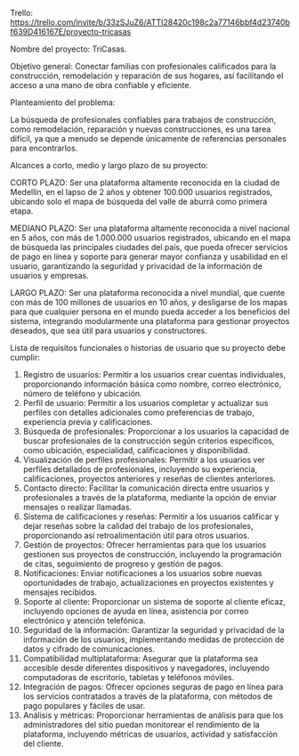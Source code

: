 Trello: https://trello.com/invite/b/33zSJuZ6/ATTI28420c198c2a77146bbf4d23740bf639D416167E/proyecto-tricasas

Nombre del proyecto: TriCasas.

Objetivo general: 
Conectar familias con profesionales calificados para la construcción, remodelación y reparación de sus hogares, así facilitando el acceso a una mano de obra confiable y eficiente.

Planteamiento del problema:

La búsqueda de profesionales confiables para trabajos de construcción, como remodelación, reparación y nuevas construcciones, es una tarea difícil, ya que a menudo se depende únicamente de referencias personales para encontrarlos.

Alcances a corto, medio y largo plazo de su proyecto:

CORTO PLAZO:
Ser una plataforma altamente reconocida en la ciudad de Medellín, en el lapso de 2 años y obtener 100.000 usuarios registrados, ubicando solo el mapa de búsqueda del valle de aburrá como primera etapa.

MEDIANO PLAZO:
Ser una plataforma altamente reconocida a nivel nacional en 5 años, con más de 1.000.000 usuarios registrados, ubicando en el mapa de búsqueda las principales ciudades del país, que pueda ofrecer servicios de pago en línea y soporte para generar mayor confianza y usabilidad en el usuario, garantizando la seguridad y privacidad de la información de usuarios y empresas.

LARGO PLAZO:
Ser una plataforma reconocida a nivel mundial, que cuente con más de 100 millones de usuarios en 10 años, y desligarse de los mapas para que cualquier persona en el mundo pueda acceder a los beneficios del sistema, integrando modularmente una plataforma para gestionar proyectos deseados, que sea útil para usuarios y constructores.

Lista de requisitos funcionales o historias de usuario que su proyecto debe cumplir:

1. Registro de usuarios: Permitir a los usuarios crear cuentas individuales, proporcionando información básica como nombre, correo electrónico, número de teléfono y ubicación.
2. Perfil de usuario: Permitir a los usuarios completar y actualizar sus perfiles con detalles adicionales como preferencias de trabajo, experiencia previa y calificaciones.
3. Búsqueda de profesionales: Proporcionar a los usuarios la capacidad de buscar profesionales de la construcción según criterios específicos, como ubicación, especialidad, calificaciones y disponibilidad.
4. Visualización de perfiles profesionales: Permitir a los usuarios ver perfiles detallados de profesionales, incluyendo su experiencia, calificaciones, proyectos anteriores y reseñas de clientes anteriores.
5. Contacto directo: Facilitar la comunicación directa entre usuarios y profesionales a través de la plataforma, mediante la opción de enviar mensajes o realizar llamadas.
6. Sistema de calificaciones y reseñas: Permitir a los usuarios calificar y dejar reseñas sobre la calidad del trabajo de los profesionales, proporcionando así retroalimentación útil para otros usuarios.
7. Gestión de proyectos: Ofrecer herramientas para que los usuarios gestionen sus proyectos de construcción, incluyendo la programación de citas, seguimiento de progreso y gestión de pagos.
8. Notificaciones: Enviar notificaciones a los usuarios sobre nuevas oportunidades de trabajo, actualizaciones en proyectos existentes y mensajes recibidos.
9. Soporte al cliente: Proporcionar un sistema de soporte al cliente eficaz, incluyendo opciones de ayuda en línea, asistencia por correo electrónico y atención telefónica.
10. Seguridad de la información: Garantizar la seguridad y privacidad de la información de los usuarios, implementando medidas de protección de datos y cifrado de comunicaciones.
11. Compatibilidad multiplataforma: Asegurar que la plataforma sea accesible desde diferentes dispositivos y navegadores, incluyendo computadoras de escritorio, tabletas y teléfonos móviles.
12. Integración de pagos: Ofrecer opciones seguras de pago en línea para los servicios contratados a través de la plataforma, con métodos de pago populares y fáciles de usar.
13. Análisis y métricas: Proporcionar herramientas de análisis para que los administradores del sitio puedan monitorear el rendimiento de la plataforma, incluyendo métricas de usuarios, actividad y satisfacción del cliente.
